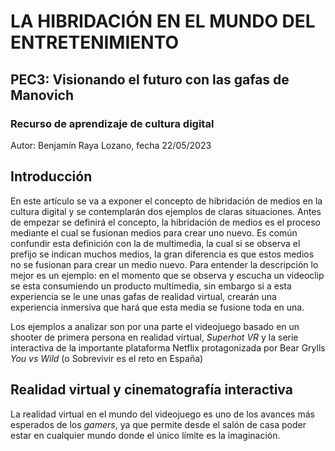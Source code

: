 # LA HIBRIDACIÓN EN EL MUNDO DEL ENTRETENIMIENTO
## PEC3: Visionando el futuro con las gafas de Manovich
### Recurso de aprendizaje de cultura digital

Autor: Benjamín Raya Lozano, fecha 22/05/2023

## Introducción

En este artículo se va a exponer el concepto de hibridación de medios en la cultura digital y se contemplarán dos ejemplos de claras situaciones. Antes de empezar se definirá el concepto, la hibridación de medios es el proceso mediante el cual se fusionan medios para crear uno nuevo. Es común confundir esta definición con la de multimedia, la cual si se observa el prefijo se indican muchos medios, la gran diferencia es que estos medios no se fusionan para crear un medio nuevo. Para entender la descripción lo mejor es un ejemplo: en el momento que se observa y escucha un videoclip se esta consumiendo un producto multimedia, sin embargo si a esta experiencia se le une unas gafas de realidad virtual, crearán una experiencia inmersiva que hará que esta media se fusione toda en una.

Los ejemplos a analizar son por una parte el videojuego basado en un shooter de primera persona en realidad virtual, *Superhot VR* y la serie interactiva de la importante plataforma Netflix protagonizada por Bear Grylls *You vs Wild* (o Sobrevivir es el reto en España)

## Realidad virtual y cinematografía interactiva

La realidad virtual en el mundo del videojuego es uno de los avances más esperados de los *gamers*, ya que permite desde el salón de casa poder estar en cualquier mundo donde el único límite es la imaginación. 
